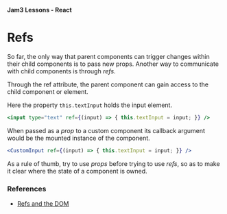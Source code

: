 **Jam3 Lessons - React**

# Refs

So far, the only way that parent components can trigger changes within their child components is to pass new props. Another way to communicate with child components is through _refs_.

Through the ref attribute, the parent component can gain access to the child component or element.

Here the property `this.textInput` holds the input element.

``` jsx
<input type="text" ref={(input) => { this.textInput = input; }} />
```

When passed as a _prop_ to a custom component its callback argument would be the mounted instance of the component.

```jsx
<CustomInput ref={(input) => { this.textInput = input; }} />
```

As a rule of thumb, try to use _props_ before trying to use _refs_, so as to make it clear where the state of a component is owned.


### References

- [Refs and the DOM](https://facebook.github.io/react/docs/refs-and-the-dom.html)
